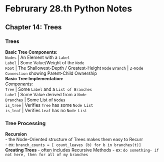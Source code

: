 # Februrary 28.th Python Notes #   
  
## Chapter 14: Trees  
  
### Trees   
 **Basic Tree Components:**  
    `Nodes`  | An Element with a `Label`  
    `Label`  | Some Value/Weight of the `Node`  
    `Root`   | The Shallowest-Depth / Greatest-Height `Node` 
    `Branch` | `2-Node Connection` showing Parent-Child Ownership  
 **Basic Tree Implementation:**  
    *Components:*  
        `Tree`     | Some `Label` and a `List of Branches`  
        `Label`    | Some Value derived from a `Node`  
        `Branches` | Some List of `Nodes`  
        `is_tree`  | Verifies `Tree` has some `Node List`  
        `is_leaf`  | Verifies `Leaf` has no `Node List`
  
### Tree Processing  
 **Recursion**  
    - the Node-Oriented structure of Trees makes them easy to Recurr  
    - ex: `branch_counts = [ count_leaves (b) for b in branches(t)]`  
 **Creating Trees**
    - often includes Recursive Methods 
    - ex: `do something- if not here, then for all of my branches`